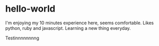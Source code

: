 # hello-world

I'm enjoying my 10 minutes experience here, seems comfortable.
Likes python, ruby and javascript. Learning a new thing everyday.

Testinnnnnnnng
